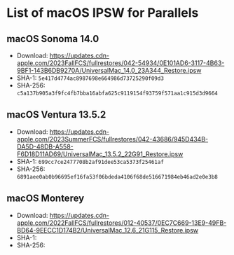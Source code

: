 # List of macOS IPSW for Parallels

## macOS Sonoma 14.0

- Download: https://updates.cdn-apple.com/2023FallFCS/fullrestores/042-54934/0E101AD6-3117-4B63-9BF1-143B6DB9270A/UniversalMac_14.0_23A344_Restore.ipsw
- SHA-1: `5e417d4774ac8987698e664986d73725290f09d3`
- SHA-256: `c5a137b905a3f9fc4fb7bba16abfa625c9119154f93759f571aa1c915d3d9664`

## macOS Ventura 13.5.2

- Download: https://updates.cdn-apple.com/2023SummerFCS/fullrestores/042-43686/945D434B-DA5D-48DB-A558-F6D18D11AD69/UniversalMac_13.5.2_22G91_Restore.ipsw
- SHA-1: `699cc7ce2477708b2af91dee53ca5373f25461af`
- SHA-256: `6891aee0ab0b96695ef16fa53f06bdeda4106f68de516671984eb46ad2e0e3b8`

## macOS Monterey

- Download: https://updates.cdn-apple.com/2022FallFCS/fullrestores/012-40537/0EC7C669-13E9-49FB-BD64-9EECC1D174B2/UniversalMac_12.6_21G115_Restore.ipsw
- SHA-1: 
- SHA-256:
